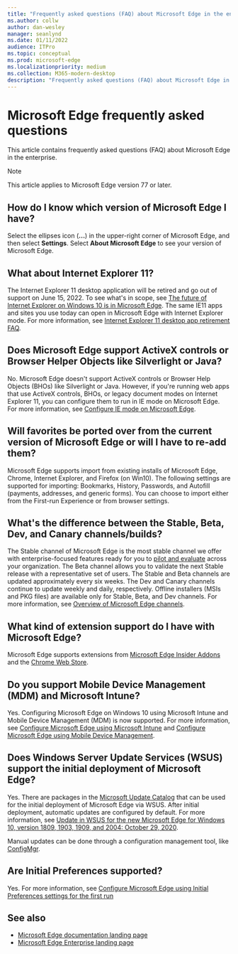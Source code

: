```yaml
---
title: "Frequently asked questions (FAQ) about Microsoft Edge in the enterprise"
ms.author: collw
author: dan-wesley
manager: seanlynd
ms.date: 01/11/2022
audience: ITPro
ms.topic: conceptual
ms.prod: microsoft-edge
ms.localizationpriority: medium
ms.collection: M365-modern-desktop
description: "Frequently asked questions (FAQ) about Microsoft Edge in the enterprise"
--- 
```



# Microsoft Edge frequently asked questions

This article contains frequently asked questions (FAQ) about Microsoft Edge in the enterprise.

> [!NOTE]
> This article applies to Microsoft Edge version 77 or later.

## How do I know which version of Microsoft Edge I have?

Select the ellipses icon (**...**) in the upper-right corner of Microsoft Edge, and then select **Settings**. Select **About Microsoft Edge** to see your version of Microsoft Edge.

## What about Internet Explorer 11?

The Internet Explorer 11 desktop application will be retired and go out of support on June 15, 2022. To see what's in scope, see [The future of Internet Explorer on Windows 10 is in Microsoft Edge](https://blogs.windows.com/windowsexperience/2021/05/19/the-future-of-internet-explorer-on-windows-10-is-in-microsoft-edge/). The same IE11 apps and sites you use today can open in Microsoft Edge with Internet Explorer mode. For more information, see [Internet Explorer 11 desktop app retirement FAQ](https://techcommunity.microsoft.com/t5/windows-it-pro-blog/internet-explorer-11-desktop-app-retirement-faq/ba-p/2366549).

## Does Microsoft Edge support ActiveX controls or Browser Helper Objects like Silverlight or Java?

No. Microsoft Edge doesn't support ActiveX controls or Browser Help Objects (BHOs) like Silverlight or Java. However, if you're running web apps that use ActiveX controls, BHOs, or legacy document modes on Internet Explorer 11, you can configure them to run in IE mode on  Microsoft Edge. For more information, see [Configure IE mode on Microsoft Edge](./edge-ie-mode.md).

## Will favorites be ported over from the current version of Microsoft Edge or will I have to re-add them?

Microsoft Edge supports import from existing installs of Microsoft Edge, Chrome, Internet Explorer, and Firefox (on Win10). The following settings are supported for importing: Bookmarks, History, Passwords, and Autofill (payments, addresses, and generic forms). You can choose to import either from the First-run Experience or from browser settings.

## What's the difference between the Stable, Beta, Dev, and Canary channels/builds?

The Stable channel of Microsoft Edge is the most stable channel we offer with enterprise-focused features ready for you to [pilot and evaluate](https://aka.ms/EdgeEnterprise) across your organization. The Beta channel allows you to validate the next Stable release with a representative set of users. The Stable and Beta channels are updated approximately every six weeks. The Dev and Canary channels continue to update weekly and daily, respectively. Offline installers (MSIs and PKG files) are available only for Stable, Beta, and Dev channels. For more information, see [Overview of Microsoft Edge channels](./microsoft-edge-channels.md).

## What kind of extension support do I have with Microsoft Edge?

Microsoft Edge supports extensions from [Microsoft Edge Insider Addons](https://go.microsoft.com/fwlink/?linkid=2081222) and the [Chrome Web Store](https://go.microsoft.com/fwlink/?linkid=2072338).

## Do you support Mobile Device Management (MDM) and Microsoft Intune?

Yes. Configuring Microsoft Edge on Windows 10 using Microsoft Intune and Mobile Device Management (MDM) is now supported. For more information, see [Configure Microsoft Edge using Microsoft Intune](./configure-edge-with-intune.md) and [Configure Microsoft Edge using Mobile Device Management](./configure-edge-with-mdm.md).

## Does Windows Server Update Services (WSUS) support the initial deployment of Microsoft Edge?

Yes. There are packages in the [Microsoft Update Catalog](https://www.catalog.update.microsoft.com/Search.aspx?q=the%20new%20microsoft%20edge%20for%20windows) that can be used for the initial deployment of Microsoft Edge via WSUS. After initial deployment, automatic updates are configured by default. For more information, see [Update in WSUS for the new Microsoft Edge for Windows 10, version 1809, 1903, 1909, and 2004: October 29, 2020](https://support.microsoft.com/help/4584642/update-in-wsus-for-the-new-microsoft-edge).

 Manual updates can be done through a configuration management tool, like [ConfigMgr](/configmgr/apps/deploy-use/deploy-edge?bc=%2fDeployEdge%2fbreadcrumb%2ftoc.json&toc=%2fDeployEdge%2ftoc.json).

## Are Initial Preferences supported?

Yes. For more information, see [Configure Microsoft Edge using Initial Preferences settings for the first run](./initial-preferences-support-on-microsoft-edge-browser.md)

## See also

- [Microsoft Edge documentation landing page](./index.yml)
- [Microsoft Edge Enterprise landing page](https://aka.ms/EdgeEnterprise)
  
